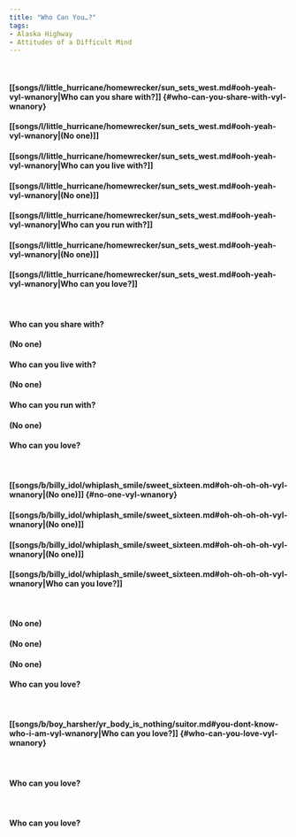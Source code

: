 ```yaml
---
title: "Who Can You…?"
tags:
- Alaska Highway
- Attitudes of a Difficult Mind
---
```

&nbsp;
#### [[songs/l/little_hurricane/homewrecker/sun_sets_west.md#ooh-yeah-vyl-wnanory|Who can you share with?]] {#who-can-you-share-with-vyl-wnanory}
#### [[songs/l/little_hurricane/homewrecker/sun_sets_west.md#ooh-yeah-vyl-wnanory|(No one)]]
#### [[songs/l/little_hurricane/homewrecker/sun_sets_west.md#ooh-yeah-vyl-wnanory|Who can you live with?]]
#### [[songs/l/little_hurricane/homewrecker/sun_sets_west.md#ooh-yeah-vyl-wnanory|(No one)]]
#### [[songs/l/little_hurricane/homewrecker/sun_sets_west.md#ooh-yeah-vyl-wnanory|Who can you run with?]]
#### [[songs/l/little_hurricane/homewrecker/sun_sets_west.md#ooh-yeah-vyl-wnanory|(No one)]]
#### [[songs/l/little_hurricane/homewrecker/sun_sets_west.md#ooh-yeah-vyl-wnanory|Who can you love?]]
&nbsp;
#### Who can you share with?
#### (No one)
#### Who can you live with?
#### (No one)
#### Who can you run with?
#### (No one)
#### Who can you love?
&nbsp;
#### [[songs/b/billy_idol/whiplash_smile/sweet_sixteen.md#oh-oh-oh-oh-vyl-wnanory|(No one)]] {#no-one-vyl-wnanory}
#### [[songs/b/billy_idol/whiplash_smile/sweet_sixteen.md#oh-oh-oh-oh-vyl-wnanory|(No one)]]
#### [[songs/b/billy_idol/whiplash_smile/sweet_sixteen.md#oh-oh-oh-oh-vyl-wnanory|(No one)]]
#### [[songs/b/billy_idol/whiplash_smile/sweet_sixteen.md#oh-oh-oh-oh-vyl-wnanory|Who can you love?]]
&nbsp;
#### (No one)
#### (No one)
#### (No one)
#### Who can you love?
&nbsp;
#### [[songs/b/boy_harsher/yr_body_is_nothing/suitor.md#you-dont-know-who-i-am-vyl-wnanory|Who can you love?]] {#who-can-you-love-vyl-wnanory}
&nbsp;
#### Who can you love?
&nbsp;
#### Who can you love?
